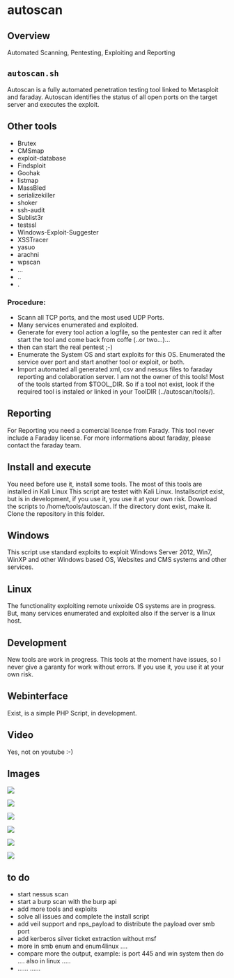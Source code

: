 # autoscan  

## Overview

Automated Scanning, Pentesting, Exploiting and Reporting

## `autoscan.sh` 
Autoscan is a fully automated penetration testing tool linked to Metasploit and faraday.
Autoscan identifies the status of all open ports on the target server and executes the exploit.

## Other tools
* Brutex
* CMSmap
* exploit-database
* Findsploit
* Goohak
* listmap
* MassBled
* serializekiller
* shoker
* ssh-audit
* Sublist3r
* testssl
* Windows-Exploit-Suggester
* XSSTracer
* yasuo
* arachni
* wpscan
* ...
* ..
* .

### Procedure:
* Scann all TCP ports, and the most used UDP Ports.
* Many services enumerated and exploited.
* Generate for every tool action a logfile, so the pentester can red it after start the tool and come back from coffe (..or two...)... 
* then can start the real pentest ;-) 
* Enumerate the System OS and start exploits for this OS. Enumerated the service over port and start another tool or exploit, or both.
* Import automated all generated xml, csv and nessus files to faraday reporting and colaboration server. I am not the owner of this tools! Most of the tools started from $TOOL_DIR. So if a tool not exist, look if the required tool is instaled or linked in your ToolDIR (../autoscan/tools/).

## Reporting
For Reporting you need a comercial license from Farady. This tool never include a Faraday license.
For more informations about faraday, please contact the faraday team.

## Install and execute
You need before use it, install some tools. The most of this tools are installed in Kali Linux
This script are testet with Kali Linux. 
Installscript exist, but is in development, if you use it, you use it at your own risk.
Download the scripts to /home/tools/autoscan. If the directory dont exist, make it.
Clone the repository in this folder.

## Windows
This script use standard exploits to exploit Windows Server 2012, Win7, WinXP and other Windows based OS, Websites and CMS systems and other services.

## Linux
The functionality exploiting remote unixoide OS systems are in progress.
But, many services enumerated and exploited also if the server is a linux host.

## Development
New tools are work in progress.
This tools at the moment have issues, so I never give a garanty for work without errors.
If you use it, you use it at your own risk.

## Webinterface
Exist, is a simple PHP Script, in development.

## Video
Yes, not on youtube :-)

## Images

![](Used_Tools_structure.png)

![](autoscan1.png)

![](autoscan2.png)

![](autoscan3.png)

![](autoscan4.png)

![](autoscan5.png)
 
## to do
* start nessus scan
* start a burp scan with the burp api
* add more tools and exploits
* solve all issues and complete the install script
* add veil support and nps_payload to distribute the payload over smb port
* add kerberos silver ticket extraction without msf
* more in smb enum and enum4linux ....
* compare more the output, example: is port 445 and win system then do .... also in linux .....
* ...... ......


